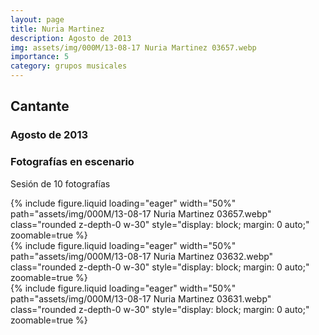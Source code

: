 ```yaml
---
layout: page
title: Nuria Martinez
description: Agosto de 2013
img: assets/img/000M/13-08-17 Nuria Martinez 03657.webp
importance: 5
category: grupos musicales
---
```


## Cantante
### Agosto de 2013
### Fotografías en escenario
Sesión de 10 fotografías

<div class="text-center">
{% include figure.liquid loading="eager" width="50%" path="assets/img/000M/13-08-17 Nuria Martinez 03657.webp" class="rounded z-depth-0 w-30" style="display: block; margin: 0 auto;" zoomable=true %}   
</div>

<div class="text-center">
{% include figure.liquid loading="eager" width="50%" path="assets/img/000M/13-08-17 Nuria Martinez 03632.webp" class="rounded z-depth-0 w-30" style="display: block; margin: 0 auto;" zoomable=true %}   
</div>

<div class="text-center">
{% include figure.liquid loading="eager" width="50%" path="assets/img/000M/13-08-17 Nuria Martinez 03631.webp" class="rounded z-depth-0 w-30" style="display: block; margin: 0 auto;" zoomable=true %}   
</div>

